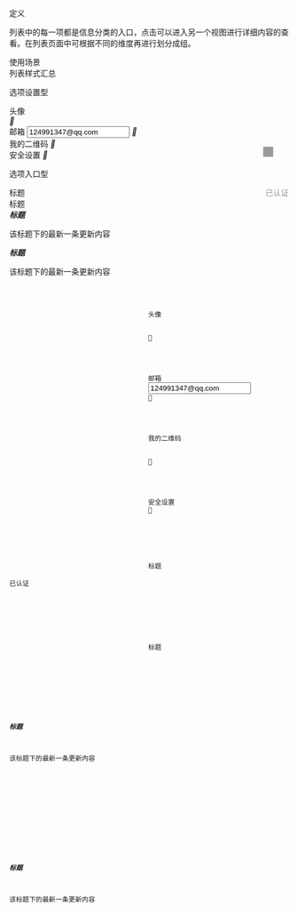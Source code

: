 <div class="spec-section mb40">
   <div class="mb40">
        <div class="fontsize-20 mb10">定义</div>
        <p class="mb20">列表中的每一项都是信息分类的入口，点击可以进入另一个视图进行详细内容的查看。在列表页面中可根据不同的维度再进行划分成组。</p>
    </div>
    <div class="mb40">
        <div class="fontsize-20 mb10">使用场景</div> 
        <div class="example demo1">
            <div class="content" style="overflow:hidden;">
                <div class="content-header">
                    <div>列表样式汇总</div> 
                </div> 
                <div class="content-body pd0">
                    <div class="content-show">
                       <div class="demo_content">
                            <div class="phone_demo">
                                <p class="promotion">选项设置型</p>
                                <div class="h5Col head">
                                   <span class="colt">头像</span>
                                   <div class="headContainer"></div>
                                   <i class="forDetail tablelistfont">&#xe604;</i>
                                </div>
                                <div class="h5Col email">
                                   <span class="colt">邮箱</span>
                                   <input type="email" value="124991347@qq.com"/>
                                   <i class="forDetail tablelistfont">&#xe604;</i>
                                </div>
                                <div class="h5Col qrcode">
                                   <span class="colt">我的二维码</span>
                                   <div style="width:18px;height:18px;background:#9a9a9a;float:right;margin:16px 28px 0 0;"></div>
                                   <i class="forDetail tablelistfont">&#xe604;</i>
                                </div>
                                <div class="h5Col safty">
                                   <span class="colt">安全设置</span>
                                   <i class="forDetail tablelistfont">&#xe604;</i>
                                </div>
                                <p class="promotion">选项入口型</p>
                                <div class="h5Col entrace1">
                                   <div class="img"></div>
                                   <span class="colt">标题</span>
                                   <div style="float:right;color:rgba(0,0,0,.4);">已认证</div>
                                </div>
                                <div class="h5Col entrace1">
                                   <div class="img"></div>
                                   <span class="colt">标题</span>
                                </div>
                                <div class="h5Col entrace2">
                                   <div class="img"></div>
                                   <div class="content">
                                        <h5 style="margin:0;">标题</h5> 
                                        <p>该标题下的最新一条更新内容</p>
                                   </div> 
                                </div>
                                <div class="h5Col entrace3">
                                   <div class="img"></div>
                                   <div class="content">
                                        <h5 style="margin:0;">标题</h5> 
                                        <p>该标题下的最新一条更新内容</p>
                                   </div> 
                                </div>
                            </div> 
                       </div> 
                    </div> 
                    <div class="content-pre">
                         <pre class="example-pre" style="border-top:none;">
                             <code class="hljs html xml">
                                <div class="h5Col head">
                                   <span class="colt">头像</span>
                                   <div class="headContainer"></div>
                                   <i class="forDetail tablelistfont">&#xe604;</i>
                                </div>
                                <div class="h5Col email">
                                   <span class="colt">邮箱</span>
                                   <input type="email" value="124991347@qq.com"/>
                                   <i class="forDetail tablelistfont">&#xe604;</i>
                                </div>
                                <div class="h5Col qrcode">
                                   <span class="colt">我的二维码</span>
                                   <div></div>
                                   <i class="forDetail tablelistfont">&#xe604;</i>
                                </div>
                                <div class="h5Col safty">
                                   <span class="colt">安全设置</span>
                                   <i class="forDetail tablelistfont">&#xe604;</i>
                                </div>
                                <div class="h5Col entrace1">
                                   <div class="img"></div>
                                   <span class="colt">标题</span>
                                   <div>已认证</div>
                                </div>
                                <div class="h5Col entrace1">
                                   <div class="img"></div>
                                   <span class="colt">标题</span>
                                </div>
                                <div class="h5Col entrace2">
                                   <div class="img"></div>
                                   <div class="content">
                                        <h5 style="margin:0;">标题</h5> 
                                        <p>该标题下的最新一条更新内容</p>
                                   </div> 
                                </div>
                                <div class="h5Col entrace3">
                                   <div class="img"></div>
                                   <div class="content">
                                        <h5 style="margin:0;">标题</h5> 
                                        <p>该标题下的最新一条更新内容</p>
                                   </div> 
                                </div>
                             </code>
                         </pre> 
                     </div>
                 </div> 
             </div> 
      </div>
        <!--demo1end-->
</div>
